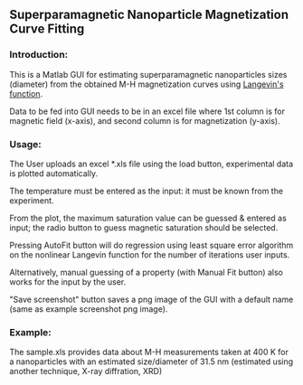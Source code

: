 ## Superparamagnetic Nanoparticle Magnetization Curve Fitting

### Introduction:
This is a Matlab GUI for estimating superparamagnetic nanoparticles sizes (diameter) from the obtained M-H magnetization curves using [Langevin's function](https://en.wikipedia.org/wiki/Brillouin_and_Langevin_functions#Langevin_function).

Data to be fed into GUI needs to be in an excel file where 1st column is for magnetic field (x-axis), and second column is for magnetization (y-axis).

### Usage:
The User uploads an excel *.xls file using the load button, experimental data is plotted automatically.

The temperature must be entered as the input: it must be known from the experiment.

From the plot, the maximum saturation value can be guessed & entered as input; the radio button to guess magnetic saturation should be selected. 

Pressing AutoFit button will do regression using least square error algorithm on the nonlinear Langevin function for the number of iterations user inputs. 

Alternatively, manual guessing of a property (with Manual Fit button) also works for the input by the user.

"Save screenshot" button saves a png image of the GUI with a default name (same as example screenshot png image).

### Example:
The sample.xls provides data about M-H measurements taken at 400 K for a nanoparticles with an estimated size/diameter of 31.5 nm (estimated using another technique, X-ray diffration, XRD)

